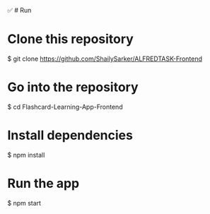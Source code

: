 ✅ # Run 

# Clone this repository
$ git clone https://github.com/ShailySarker/ALFREDTASK-Frontend 

# Go into the repository
$ cd Flashcard-Learning-App-Frontend

# Install dependencies
$ npm install

# Run the app
$ npm start
